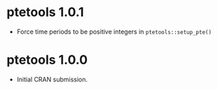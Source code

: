 # ptetools 1.0.1

* Force time periods to be positive integers in `ptetools::setup_pte()`

# ptetools 1.0.0

* Initial CRAN submission.
